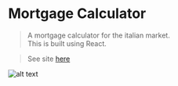 # Mortgage Calculator

> A mortgage calculator for the italian market.\
This is built using React.

> See site [here](http://3.17.151.6:3010/)

![alt text](https://github.com/mbesio/mutuo-facile/blob/master/gif-mutuo.gif "Item selection app")